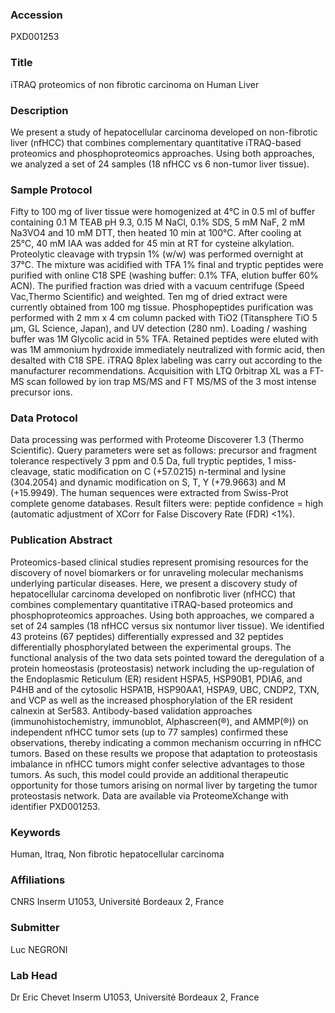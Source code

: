 ### Accession
PXD001253

### Title
iTRAQ proteomics of non fibrotic carcinoma on Human Liver

### Description
We present a study of hepatocellular carcinoma developed on non-fibrotic liver (nfHCC) that combines complementary quantitative iTRAQ-based proteomics and phosphoproteomics approaches. Using both approaches, we analyzed a set of 24 samples (18 nfHCC vs 6 non-tumor liver tissue).

### Sample Protocol
Fifty to 100 mg of liver tissue were homogenized at 4°C in 0.5 ml of buffer containing 0.1 M TEAB pH 9.3, 0.15 M NaCl, 0.1% SDS, 5 mM NaF, 2 mM Na3VO4 and 10 mM DTT, then heated 10 min at 100°C. After cooling at 25°C, 40 mM IAA was added for 45 min at RT for cysteine alkylation. Proteolytic cleavage with trypsin 1% (w/w) was performed overnight at 37°C. The mixture was acidified with TFA 1% final and tryptic peptides were purified with online C18 SPE (washing buffer: 0.1% TFA, elution buffer 60% ACN). The purified fraction was dried with a vacuum centrifuge (Speed Vac,Thermo Scientific) and weighted. Ten mg of dried extract were currently obtained from 100 mg tissue. Phosphopeptides purification was performed with 2 mm x 4 cm column packed with TiO2 (Titansphere TiO 5 µm, GL Science, Japan), and UV detection (280 nm). Loading / washing buffer was 1M Glycolic acid in 5% TFA. Retained peptides were eluted with was 1M ammonium hydroxide immediately neutralized with formic acid, then desalted with C18 SPE. iTRAQ 8plex labeling was carry out according to the manufacturer recommendations. Acquisition with LTQ 0rbitrap XL was a FT-MS scan followed by ion trap MS/MS and FT MS/MS of the 3 most intense precursor ions.

### Data Protocol
Data processing was performed with Proteome Discoverer 1.3 (Thermo Scientific). Query parameters were set as follows: precursor and fragment tolerance respectively 3 ppm and 0.5 Da, full tryptic peptides, 1 miss-cleavage, static modification on C (+57.0215) n-terminal and lysine (304.2054) and dynamic modification on S, T, Y (+79.9663) and M (+15.9949). The human sequences were extracted from Swiss-Prot complete genome databases. Result filters were: peptide confidence = high (automatic adjustment of XCorr for False Discovery Rate (FDR) <1%).

### Publication Abstract
Proteomics-based clinical studies represent promising resources for the discovery of novel biomarkers or for unraveling molecular mechanisms underlying particular diseases. Here, we present a discovery study of hepatocellular carcinoma developed on nonfibrotic liver (nfHCC) that combines complementary quantitative iTRAQ-based proteomics and phosphoproteomics approaches. Using both approaches, we compared a set of 24 samples (18 nfHCC versus six nontumor liver tissue). We identified 43 proteins (67 peptides) differentially expressed and 32 peptides differentially phosphorylated between the experimental groups. The functional analysis of the two data sets pointed toward the deregulation of a protein homeostasis (proteostasis) network including the up-regulation of the Endoplasmic Reticulum (ER) resident HSPA5, HSP90B1, PDIA6, and P4HB and of the cytosolic HSPA1B, HSP90AA1, HSPA9, UBC, CNDP2, TXN, and VCP as well as the increased phosphorylation of the ER resident calnexin at Ser583. Antibody-based validation approaches (immunohistochemistry, immunoblot, Alphascreen(&#xae;), and AMMP(&#xae;)) on independent nfHCC tumor sets (up to 77 samples) confirmed these observations, thereby indicating a common mechanism occurring in nfHCC tumors. Based on these results we propose that adaptation to proteostasis imbalance in nfHCC tumors might confer selective advantages to those tumors. As such, this model could provide an additional therapeutic opportunity for those tumors arising on normal liver by targeting the tumor proteostasis network. Data are available via ProteomeXchange with identifier PXD001253.

### Keywords
Human, Itraq, Non fibrotic hepatocellular carcinoma

### Affiliations
CNRS
Inserm U1053, Université Bordeaux 2, France

### Submitter
Luc NEGRONI

### Lab Head
Dr Eric Chevet
Inserm U1053, Université Bordeaux 2, France


